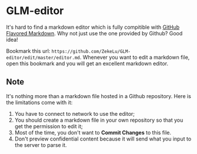 # GLM-editor

It's hard to find a markdown editor which is fully compitible with [GitHub Flavored Markdown](https://help.github.com/articles/github-flavored-markdown). Why not just use the one provided by Github? Good idea!

Bookmark this url: `https://github.com/ZekeLu/GLM-editor/edit/master/editor.md`. Whenever you want to edit a markdown file, open this bookmark and you will get an excellent markdown editor.

## Note

It's nothing more than a markdown file hosted in a Github repository. Here is the limitations come with it:

1. You have to connect to network to use the editor;
2. You should create a markdown file in your own repository so that you get the permission to edit it;
3. Most of the time, you don't want to **Commit Changes** to this file.
4. Don't preview confidential content because it will send what you input to the server to parse it.


